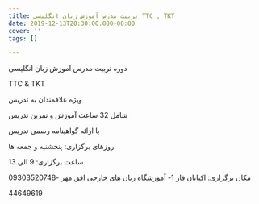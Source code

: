 ```yaml
---
title: تربیت مدرس آموزش زبان انگلیسی TTC , TKT
date: 2019-12-13T20:30:00.000+00:00
cover: ''
tags: []

---
```

دوره تربیت مدرس آموزش زبان انگلیسی

TTC & TKT

ویژه علاقمندان به تدریس

شامل 32 ساعت آموزش و تمرین تدریس

با ارائه گواهینامه رسمی تدریس

روزهای برگزاری: پنجشنبه و جمعه ها

ساعت برگزاری: 9 الی 13

مکان برگزاری: اکباتان فاز 1- آموزشگاه زبان های خارجی افق مهر -09303520748

44649619